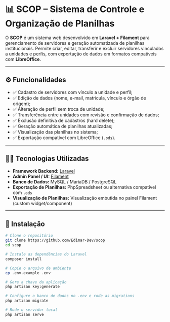 # 📊 SCOP – Sistema de Controle e Organização de Planilhas

O **SCOP** é um sistema web desenvolvido em **Laravel + Filament** para gerenciamento de servidores e geração automatizada de planilhas institucionais. Permite criar, editar, transferir e excluir servidores vinculados a unidades e perfis, com exportação de dados em formatos compatíveis com **LibreOffice**.

---

## ⚙️ Funcionalidades

- ✅ Cadastro de servidores com vínculo a unidade e perfil;
- ✅ Edição de dados (nome, e-mail, matrícula, vínculo e órgão de origem);
- ✅ Alteração de perfil sem troca de unidade;
- ✅ Transferência entre unidades com revisão e confirmação de dados;
- ✅ Exclusão definitiva de cadastros (hard delete);
- ✅ Geração automática de planilhas atualizadas;
- ✅ Visualização das planilhas no sistema;
- ✅ Exportação compatível com LibreOffice (`.ods`).

---

## 🧑‍💻 Tecnologias Utilizadas

- **Framework Backend:** [Laravel](https://laravel.com/)
- **Admin Panel / UI:** [Filament](https://filamentphp.com/)
- **Banco de Dados:** MySQL / MariaDB / PostgreSQL
- **Exportação de Planilhas:** PhpSpreadsheet ou alternativa compatível com `.ods`
- **Visualização de Planilhas:** Visualização embutida no painel Filament (custom widget/component)

---

## 🚀 Instalação

```bash
# Clone o repositório
git clone https://github.com/Edimar-Dev/scop
cd scop

# Instale as dependências do Laravel
composer install

# Copie o arquivo de ambiente
cp .env.example .env

# Gere a chave da aplicação
php artisan key:generate

# Configure o banco de dados no .env e rode as migrations
php artisan migrate

# Rode o servidor local
php artisan serve

